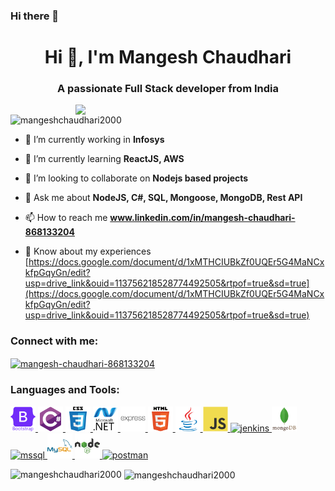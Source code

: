 ### Hi there 👋
<h1 align="center">Hi 👋, I'm Mangesh Chaudhari</h1>
<h3 align="center">A passionate Full Stack developer from India</h3>
<img align="right" width="400" src="[https://example.com/image.jpg](https://www.rurutek.com/assets/img/software-engineer.gif">

<p align="left"> <img src="https://komarev.com/ghpvc/?username=mangeshchaudhari2000&label=Profile%20views&color=0e75b6&style=flat" alt="mangeshchaudhari2000" /> </p>

- 🔭 I’m currently working in **Infosys**

- 🌱 I’m currently learning **ReactJS, AWS**

- 👯 I’m looking to collaborate on **Nodejs based projects**

- 💬 Ask me about **NodeJS, C#, SQL, Mongoose, MongoDB, Rest API**

- 📫 How to reach me **www.linkedin.com/in/mangesh-chaudhari-868133204**

- 📄 Know about my experiences [https://docs.google.com/document/d/1xMTHCIUBkZf0UQEr5G4MaNCxkfpGqyGn/edit?usp=drive_link&ouid=113756218528774492505&rtpof=true&sd=true](https://docs.google.com/document/d/1xMTHCIUBkZf0UQEr5G4MaNCxkfpGqyGn/edit?usp=drive_link&ouid=113756218528774492505&rtpof=true&sd=true)

<h3 align="left">Connect with me:</h3>
<p align="left">
<a href="https://linkedin.com/in/mangesh-chaudhari-868133204" target="blank"><img align="center" src="https://raw.githubusercontent.com/rahuldkjain/github-profile-readme-generator/master/src/images/icons/Social/linked-in-alt.svg" alt="mangesh-chaudhari-868133204" height="30" width="40" /></a>
</p>

<h3 align="left">Languages and Tools:</h3>
<p align="left"> <a href="https://getbootstrap.com" target="_blank" rel="noreferrer"> <img src="https://raw.githubusercontent.com/devicons/devicon/master/icons/bootstrap/bootstrap-plain-wordmark.svg" alt="bootstrap" width="40" height="40"/> </a> <a href="https://www.w3schools.com/cs/" target="_blank" rel="noreferrer"> <img src="https://raw.githubusercontent.com/devicons/devicon/master/icons/csharp/csharp-original.svg" alt="csharp" width="40" height="40"/> </a> <a href="https://www.w3schools.com/css/" target="_blank" rel="noreferrer"> <img src="https://raw.githubusercontent.com/devicons/devicon/master/icons/css3/css3-original-wordmark.svg" alt="css3" width="40" height="40"/> </a> <a href="https://dotnet.microsoft.com/" target="_blank" rel="noreferrer"> <img src="https://raw.githubusercontent.com/devicons/devicon/master/icons/dot-net/dot-net-original-wordmark.svg" alt="dotnet" width="40" height="40"/> </a> <a href="https://expressjs.com" target="_blank" rel="noreferrer"> <img src="https://raw.githubusercontent.com/devicons/devicon/master/icons/express/express-original-wordmark.svg" alt="express" width="40" height="40"/> </a> <a href="https://www.w3.org/html/" target="_blank" rel="noreferrer"> <img src="https://raw.githubusercontent.com/devicons/devicon/master/icons/html5/html5-original-wordmark.svg" alt="html5" width="40" height="40"/> </a> <a href="https://www.java.com" target="_blank" rel="noreferrer"> <img src="https://raw.githubusercontent.com/devicons/devicon/master/icons/java/java-original.svg" alt="java" width="40" height="40"/> </a> <a href="https://developer.mozilla.org/en-US/docs/Web/JavaScript" target="_blank" rel="noreferrer"> <img src="https://raw.githubusercontent.com/devicons/devicon/master/icons/javascript/javascript-original.svg" alt="javascript" width="40" height="40"/> </a> <a href="https://www.jenkins.io" target="_blank" rel="noreferrer"> <img src="https://www.vectorlogo.zone/logos/jenkins/jenkins-icon.svg" alt="jenkins" width="40" height="40"/> </a> <a href="https://www.mongodb.com/" target="_blank" rel="noreferrer"> <img src="https://raw.githubusercontent.com/devicons/devicon/master/icons/mongodb/mongodb-original-wordmark.svg" alt="mongodb" width="40" height="40"/> </a> <a href="https://www.microsoft.com/en-us/sql-server" target="_blank" rel="noreferrer"> <img src="https://www.svgrepo.com/show/303229/microsoft-sql-server-logo.svg" alt="mssql" width="40" height="40"/> </a> <a href="https://www.mysql.com/" target="_blank" rel="noreferrer"> <img src="https://raw.githubusercontent.com/devicons/devicon/master/icons/mysql/mysql-original-wordmark.svg" alt="mysql" width="40" height="40"/> </a> <a href="https://nodejs.org" target="_blank" rel="noreferrer"> <img src="https://raw.githubusercontent.com/devicons/devicon/master/icons/nodejs/nodejs-original-wordmark.svg" alt="nodejs" width="40" height="40"/> </a> <a href="https://postman.com" target="_blank" rel="noreferrer"> <img src="https://www.vectorlogo.zone/logos/getpostman/getpostman-icon.svg" alt="postman" width="40" height="40"/> </a> </p>

<p><img align="left" src="https://github-readme-stats.vercel.app/api/top-langs?username=mangeshchaudhari2000&show_icons=true&locale=en&layout=compact" alt="mangeshchaudhari2000" /></p>

<p>&nbsp;<img align="center" src="https://github-readme-stats.vercel.app/api?username=mangeshchaudhari2000&show_icons=true&locale=en" alt="mangeshchaudhari2000" /></p>
